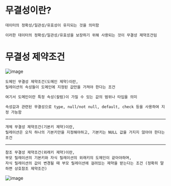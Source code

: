 # 무결성이란?
    데이터의 정확성/일관성/유효성이 유지되는 것을 의미함
    
    이러한 데이터의 정확성/일관성/유효성을 보장하기 위해 사용되는 것이 무결성 제약조건임

# 무결성 제약조건

![image](https://github.com/user-attachments/assets/81d344c0-d098-4ecb-a051-d71e8c5624c5)

    도메인 무결성 제약조건(도메인 제약)이란,
    릴레이션의 속성들이 도메인에 지정된 값만을 가져야 한다는 조건

    여기서 도메인이란 특정 속성(칼럼)이 가질 수 있는 값의 범위나 타입을 의미

    속성값과 관련된 무결성으로 type, null/not null, default, check 등을 사용하여 지정 가능함

<hr>

    개체 무결성 제약조건(기본키 제약)이란,
    릴레이션은 오직 하나의 기본키만을 지정해야하고, 기본키는 NULL 값을 가지지 않아야 한다는 조건

<hr>

    참조 무결성 제약조건(외래키 제약)이란,
    부모 릴레이션의 기본키와 자식 릴레이션의 외래키의 도메인이 같아야하며, 
    자식 릴레이션의 값이 변경될 때 부모 릴레이션에 걸려있는 제약을 받는다는 조건 (정확히 말하면 상호참조 제약조건) 
    
![image](https://github.com/user-attachments/assets/3f9ff01c-6300-4e54-8a9b-fde134dad5d7)
